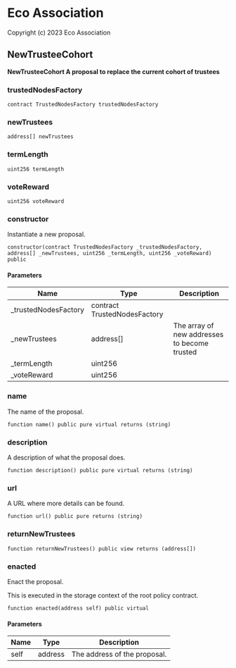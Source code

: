 # Eco Association

Copyright (c) 2023 Eco Association

## NewTrusteeCohort

**NewTrusteeCohort
A proposal to replace the current cohort of trustees**

### trustedNodesFactory

```solidity
contract TrustedNodesFactory trustedNodesFactory
```

### newTrustees

```solidity
address[] newTrustees
```

### termLength

```solidity
uint256 termLength
```

### voteReward

```solidity
uint256 voteReward
```

### constructor

Instantiate a new proposal.

```solidity
constructor(contract TrustedNodesFactory _trustedNodesFactory, address[] _newTrustees, uint256 _termLength, uint256 _voteReward) public
```
#### Parameters

| Name | Type | Description |
| ---- | ---- | ----------- |
| _trustedNodesFactory | contract TrustedNodesFactory |  |
| _newTrustees | address[] | The array of new addresses to become trusted |
| _termLength | uint256 |  |
| _voteReward | uint256 |  |

### name

The name of the proposal.

```solidity
function name() public pure virtual returns (string)
```

### description

A description of what the proposal does.

```solidity
function description() public pure virtual returns (string)
```

### url

A URL where more details can be found.

```solidity
function url() public pure returns (string)
```

### returnNewTrustees

```solidity
function returnNewTrustees() public view returns (address[])
```

### enacted

Enact the proposal.

This is executed in the storage context of the root policy contract.

```solidity
function enacted(address self) public virtual
```
#### Parameters

| Name | Type | Description |
| ---- | ---- | ----------- |
| self | address | The address of the proposal. |

